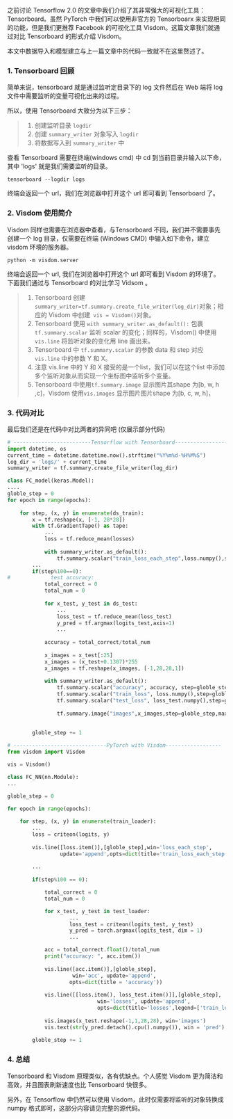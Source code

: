 之前讨论 Tensorflow 2.0 的文章中我们介绍了其非常强大的可视化工具：Tensorboard。虽然 PyTorch 中我们可以使用非官方的 Tensorboarx 来实现相同的功能，但是我们更推荐 Facebook 的可视化工具 Visdom。这篇文章我们就通过对比 Tensorboard 的形式介绍 Visdom。

本文中数据导入和模型建立与上一篇文章中的代码一致就不在这里赘述了。

### 1. Tensorboard 回顾

简单来说，tensorboard 就是通过监听定目录下的 log 文件然后在 Web 端将 log 文件中需要监听的变量可视化出来的过程。

所以，使用 Tensorboard 大致分为以下三步：

> 1. 创建监听目录 `logdir`
> 2. 创建 `summary_writer` 对象写入 `logdir`
> 3. 将数据写入到 `summary_writer` 中

查看 Tensorboard 需要在终端(windows cmd) 中 cd 到当前目录并输入以下命，其中 'logs' 就是我们需要监听的目录。

```
tensorboard --logdir logs
```

终端会返回一个 url，我们在浏览器中打开这个 url 即可看到 Tensorboard 了。

### 2. Visdom 使用简介

Visdom 同样也需要在浏览器中查看，与Tensorboard 不同，我们并不需要事先创建一个 log 目录，仅需要在终端 (Windows CMD) 中输入如下命令，建立visdom 环境的服务器。

```
python -m visdom.server
```

终端会返回一个 url, 我们在浏览器中打开这个 url 即可看到 Visdom 的环境了。 下面我们通过与 Tensorboard 的对比学习 Vidsom 。

> 1. Tensorboard 创建 `summary_writer=tf.summary.create_file_writer(log_dir)`对象；相应的 Visdom 中创建` vis = Visdom()`对象。
> 2. Tensorboard 使用 `with summary_writer.as_default():` 包裹 `tf.summary.scalar` 监听 scalar 的变化；同样的，Visdom() 中使用 `vis.line` 将监听对象的变化用 line 画出来。
> 3. Tensorboard 中 `tf.summary.scalar` 的参数 data 和 step 对应 `vis.line` 中的参数 Y 和 X。
> 4. 注意 vis.line 中的 Y 和 X 接受的是一个list，我们可以在这个list 中添加多个监听对象从而实现一个坐标图中监听多个变量。
> 5. Tensorboard 中使用`tf.summary.image` 显示图片其shape 为[b, w, h ,c]，Visdom 使用`vis.images` 显示图片图片shape 为[b, c, w, h]，

### 3. 代码对比

最后我们还是在代码中对比两者的异同吧 (仅展示部分代码)

```python
# -------------------------Tensorflow with Tensorboard-------------------------
import datetime, os
current_time = datetime.datetime.now().strftime("%Y%m%d-%H%M%S")
log_dir = 'logs/' + current_time
summary_writer = tf.summary.create_file_writer(log_dir)

class FC_model(keras.Model):
....
globle_step = 0    
for epoch in range(epochs):
    
    for step, (x, y) in enumerate(ds_train):
        x = tf.reshape(x, [-1, 28*28])
        with tf.GradientTape() as tape:            
            ...
            loss = tf.reduce_mean(losses)
            
            with summary_writer.as_default():            
                tf.summary.scalar("train_loss_each_step",loss.numpy(),step=globle_step)            
		...
        if(step%100==0):
#             test accuracy: 
            total_correct = 0
            total_num = 0
            
            for x_test, y_test in ds_test:
				...
                loss_test = tf.reduce_mean(loss_test)
                y_pred = tf.argmax(logits_test,axis=1)
				...
            
            accuracy = total_correct/total_num
            
            x_images = x_test[:25]
            x_images = (x_test+0.1307)*255
            x_images = tf.reshape(x_images, [-1,28,28,1])
            
            with summary_writer.as_default():
                tf.summary.scalar("accuracy", accuracy, step=globle_step)
                tf.summary.scalar("train_loss", loss.numpy(),step=globle_step)
                tf.summary.scalar("test_loss", loss_test.numpy(),step=globle_step)
                
                tf.summary.image("images",x_images,step=globle_step,max_outputs=25)
        
        
        globle_step += 1

# ------------------------------PyTorch with Visdom------------------
from visdom import Visdom

vis = Visdom()

class FC_NN(nn.Module):
...

globle_step = 0

for epoch in range(epochs):
    
    for step, (x, y) in enumerate(train_loader):
        ...
        loss = criteon(logits, y)
        
        vis.line([loss.item()],[globle_step],win='loss_each_step',
                 update='append',opts=dict(title='train_loss_each_step') )
        
		...
        
        if(step%100 == 0):

            total_correct = 0
            total_num = 0    

            for x_test, y_test in test_loader:
					...
                    loss_test = criteon(logits_test, y_test)
                    y_pred = torch.argmax(logits_test, dim = 1)
					...

            acc = total_correct.float()/total_num
            print("accuracy: ", acc.item())
            
            vis.line([acc.item()],[globle_step],
                     win='acc', update='append',
                    opts=dict(title = 'accuracy'))
            
            vis.line([[loss.item(), loss_test.item()]],[globle_step], 
                             win='losses', update='append', 
                             opts=dict(title='losses',legend=['train_loss', 'test_loss'] ))
            
            vis.images(x_test.reshape(-1,1,28,28), win='images')
            vis.text(str(y_pred.detach().cpu().numpy()), win = 'pred')
    
        globle_step += 1           

```

### 4. 总结

Tensorboard 和 Visdom 原理类似，各有优缺点。个人感觉 Visdom 更为简洁和高效，并且图表刷新速度也比 Tensorboard 快很多。

另外，在 Tensorflow 中仍然可以使用 Visdom，此时仅需要将监听的对象转换成 numpy 格式即可，这部分内容请见完整的源代码。